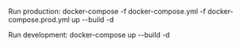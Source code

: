 

Run production:
docker-compose -f docker-compose.yml -f docker-compose.prod.yml up --build -d

Run development:
docker-compose up --build -d
